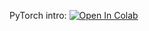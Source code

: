 PyTorch intro:
[![Open In Colab](https://colab.research.google.com/assets/colab-badge.svg)](https://colab.research.google.com/github/girafe-ai/ml-mipt/blob/S7_s21/week0_01_Intro_to_PyTorch/week0_01_intro_to_pytorch.ipynb)